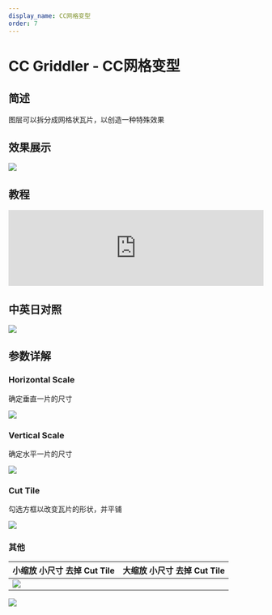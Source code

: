 ```yaml
---
display_name: CC网格变型
order: 7
---
```


# CC Griddler - CC网格变型

## 简述

图层可以拆分成网格状瓦片，以创造一种特殊效果

## 效果展示

![](https://cdn.yuelili.com/20211222163129.png)

## 教程

<iframe src="https://player.bilibili.com/player.html?bvid=BV1e34y1X7Vj&page=108&high_quality=1" width="100%" allowfullscreen="allowfullscreen" frameborder="0"></iframe>

## 中英日对照

![](https://mir.yuelili.com/user/AE/effects/AE-Effects-Distort-CC_Griddler.png)

## 参数详解

### Horizontal Scale

确定垂直一片的尺寸

![](https://cdn.yuelili.com/20211222162942.png)

### Vertical Scale

确定水平一片的尺寸

![](https://cdn.yuelili.com/20211222163018.png)

### Cut Tile

勾选方框以改变瓦片的形状，并平铺

![](https://cdn.yuelili.com/20211222163056.png)

### 其他

| 小缩放 小尺寸 去掉 Cut Tile                     | 大缩放 小尺寸 去掉 Cut Tile |
| ----------------------------------------------- | --------------------------- |
| ![](https://cdn.yuelili.com/20211222164247.png) |

![](https://cdn.yuelili.com/20211222164401.png)

